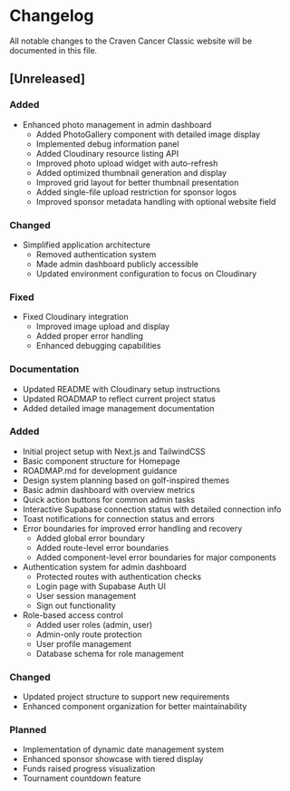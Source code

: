 # Changelog

All notable changes to the Craven Cancer Classic website will be documented in this file.

## [Unreleased]
### Added
- Enhanced photo management in admin dashboard
  * Added PhotoGallery component with detailed image display
  * Implemented debug information panel
  * Added Cloudinary resource listing API
  * Improved photo upload widget with auto-refresh
  * Added optimized thumbnail generation and display
  * Improved grid layout for better thumbnail presentation
  * Added single-file upload restriction for sponsor logos
  * Improved sponsor metadata handling with optional website field

### Changed
- Simplified application architecture
  * Removed authentication system
  * Made admin dashboard publicly accessible
  * Updated environment configuration to focus on Cloudinary

### Fixed
- Fixed Cloudinary integration
  * Improved image upload and display
  * Added proper error handling
  * Enhanced debugging capabilities

### Documentation
- Updated README with Cloudinary setup instructions
- Updated ROADMAP to reflect current project status
- Added detailed image management documentation

### Added
- Initial project setup with Next.js and TailwindCSS
- Basic component structure for Homepage
- ROADMAP.md for development guidance
- Design system planning based on golf-inspired themes
- Basic admin dashboard with overview metrics
- Quick action buttons for common admin tasks
- Interactive Supabase connection status with detailed connection info
- Toast notifications for connection status and errors
- Error boundaries for improved error handling and recovery
  - Added global error boundary
  - Added route-level error boundaries
  - Added component-level error boundaries for major components
- Authentication system for admin dashboard
  - Protected routes with authentication checks
  - Login page with Supabase Auth UI
  - User session management
  - Sign out functionality
- Role-based access control
  - Added user roles (admin, user)
  - Admin-only route protection
  - User profile management
  - Database schema for role management

### Changed
- Updated project structure to support new requirements
- Enhanced component organization for better maintainability

### Planned
- Implementation of dynamic date management system
- Enhanced sponsor showcase with tiered display
- Funds raised progress visualization
- Tournament countdown feature
